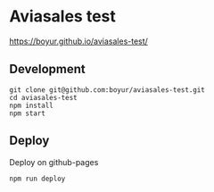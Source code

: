 # Aviasales test
https://boyur.github.io/aviasales-test/

## Development

```shell
git clone git@github.com:boyur/aviasales-test.git
cd aviasales-test
npm install
npm start
```

## Deploy
Deploy on github-pages

```shell
npm run deploy
```
